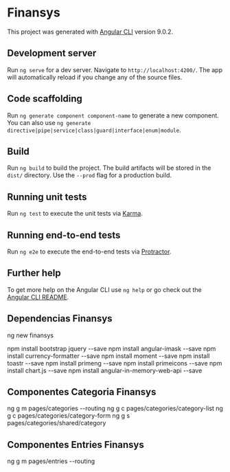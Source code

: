 # Finansys

This project was generated with [Angular CLI](https://github.com/angular/angular-cli) version 9.0.2.

## Development server

Run `ng serve` for a dev server. Navigate to `http://localhost:4200/`. The app will automatically reload if you change any of the source files.

## Code scaffolding

Run `ng generate component component-name` to generate a new component. You can also use `ng generate directive|pipe|service|class|guard|interface|enum|module`.

## Build

Run `ng build` to build the project. The build artifacts will be stored in the `dist/` directory. Use the `--prod` flag for a production build.

## Running unit tests

Run `ng test` to execute the unit tests via [Karma](https://karma-runner.github.io).

## Running end-to-end tests

Run `ng e2e` to execute the end-to-end tests via [Protractor](http://www.protractortest.org/).

## Further help

To get more help on the Angular CLI use `ng help` or go check out the [Angular CLI README](https://github.com/angular/angular-cli/blob/master/README.md).


## Dependencias Finansys
ng new finansys

npm install bootstrap jquery --save
npm install angular-imask --save
npm install currency-formatter --save
npm install moment --save
npm install toastr --save
npm install primeng --save
npm install primeicons --save
npm install chart.js --save
npm install angular-in-memory-web-api --save

## Componentes Categoria Finansys
ng g m pages/categories --routing
ng g c pages/categories/category-list
ng g c pages/categories/category-form
ng g s pages/categories/shared/category

## Componentes Entries Finansys
ng g m pages/entries --routing




